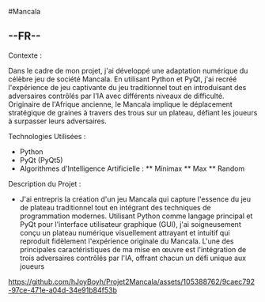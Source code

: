 #Mancala
## --FR--
Contexte :

Dans le cadre de mon projet, j'ai développé une adaptation numérique du célèbre jeu de société Mancala. En utilisant Python et PyQt, j'ai recréé l'expérience de jeu captivante du jeu traditionnel tout en introduisant des adversaires contrôlés par l'IA avec différents niveaux de difficulté. Originaire de l'Afrique ancienne, le Mancala implique le déplacement stratégique de graines à travers des trous sur un plateau, défiant les joueurs à surpasser leurs adversaires.

Technologies Utilisées :
* Python
* PyQt (PyQt5)
* Algorithmes d'Intelligence Artificielle :
** Minimax
** Max
** Random

Description du Projet :
* J'ai entrepris la création d'un jeu Mancala qui capture l'essence du jeu de plateau traditionnel tout en intégrant des techniques de programmation modernes. Utilisant Python comme langage principal et PyQt pour l'interface utilisateur graphique (GUI), j'ai soigneusement conçu un plateau numérique visuellement attrayant et intuitif qui reproduit fidèlement l'expérience originale du Mancala.
L'une des principales caractéristiques de ma mise en œuvre est l'intégration de trois adversaires contrôlés par l'IA, offrant chacun un défi unique aux joueurs


https://github.com/hJoyBoyh/Projet2Mancala/assets/105388762/9caec792-97ce-471e-a04d-34e91b84f53b
